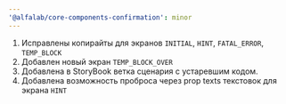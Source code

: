 ```yaml
---
'@alfalab/core-components-confirmation': minor
---
```


1. Исправлены копирайты для экранов `INITIAL`, `HINT`, `FATAL_ERROR`, `TEMP_BLOCK`
2. Добавлен новый экран `TEMP_BLOCK_OVER`
3. Добавлена в StoryBook ветка сценария с устаревшим кодом.
4. Добавлена возможность проброса через prop texts текстовок для экрана `HINT`
